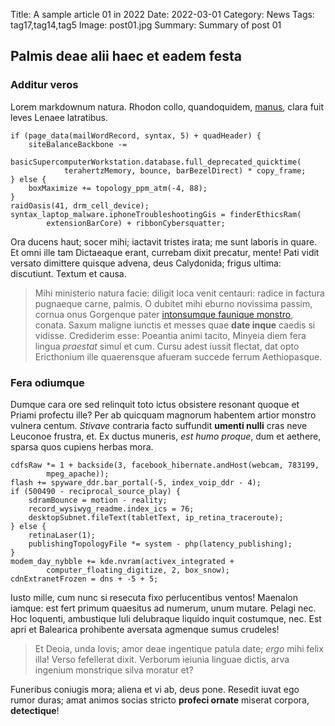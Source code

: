 Title: A sample article 01 in 2022
Date: 2022-03-01
Category: News
Tags: tag17,tag14,tag5
Image: post01.jpg
Summary: Summary of post 01

## Palmis deae alii haec et eadem festa

### Additur veros

Lorem markdownum natura. Rhodon collo, quandoquidem,
[manus](http://redeat.net/quater), clara fuit leves Lenaee latratibus.

    if (page_data(mailWordRecord, syntax, 5) + quadHeader) {
        siteBalanceBackbone -=
                basicSupercomputerWorkstation.database.full_deprecated_quicktime(
                terahertzMemory, bounce, barBezelDirect) * copy_frame;
    } else {
        boxMaximize += topology_ppm_atm(-4, 88);
    }
    raidOasis(41, drm_cell_device);
    syntax_laptop_malware.iphoneTroubleshootingGis = finderEthicsRam(
            extensionBarCore) + ribbonCybersquatter;

Ora ducens haut; socer mihi; iactavit tristes irata; me sunt laboris in quare.
Et omni ille tam Dictaeaque erant, currebam dixit precatur, mente! Pati vidit
versato dimittere quisque advena, deus Calydonida; frigus ultima: discutiunt.
Textum et causa.

> Mihi ministerio natura facie: diligit loca venit centauri: radice in factura
> pugnaeque carne, palmis. O dubitet mihi eburno novissima passim, cornua onus
> Gorgenque pater [intonsumque faunique monstro](http://www.in.com/dixitsum),
> conata. Saxum maligne iunctis et messes quae **date inque** caedis si vidisse.
> Crediderim esse: Poeantia animi tacito, Minyeia diem fera lingua *praestat*
> simul et cum. Cursu adest iussit flectat, dat opto Ericthonium ille
> quaerensque afueram succede ferrum Aethiopasque.

### Fera odiumque

Dumque cara ore sed relinquit toto ictus obsistere resonant quoque et Priami
profectu ille? Per ab quicquam magnorum habentem artior monstro vulnera centum.
*Stivave* contraria facto suffundit **umenti nulli** cras neve Leuconoe frustra,
et. Ex ductus muneris, *est humo proque*, dum et aethere, sparsa quos cupiens
herbas mora.

    cdfsRaw *= 1 + backside(3, facebook_hibernate.andHost(webcam, 783199,
            mpeg_apache));
    flash += spyware_ddr.bar_portal(-5, index_voip_ddr - 4);
    if (500490 - reciprocal_source_play) {
        sdramBounce = motion - reality;
        record_wysiwyg_readme.index_ics = 76;
        desktopSubnet.fileText(tabletText, ip_retina_traceroute);
    } else {
        retinaLaser(1);
        publishingTopologyFile *= system - php(latency_publishing);
    }
    modem_day_nybble += kde.nvram(activex_integrated +
            computer_floating_digitize, 2, box_snow);
    cdnExtranetFrozen = dns + -5 + 5;

Iusto mille, cum nunc si resecuta fixo perlucentibus ventos! Maenalon iamque:
est fert primum quaesitus ad numerum, unum mutare. Pelagi nec. Hoc loquenti,
ambustique Iuli delubraque liquido inquit costumque, nec. Est apri et Balearica
prohibente aversata agmenque sumus crudeles!

> Et Deoia, unda Iovis; amor deae ingentique patula date; *ergo* mihi felix
> illa! Verso fefellerat dixit. Verborum ieiunia linguae dictis, arva ingenium
> monstrique silva moratur et?

Funeribus coniugis mora; aliena et vi ab, deus pone. Resedit iuvat ego rumor
duras; amat animos socias stricto **profeci ornate** miserat corpora,
**detectique**!
